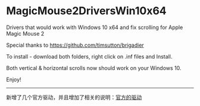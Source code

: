 # MagicMouse2DriversWin10x64
Drivers that would work with Windows 10 x64 and fix scrolling for Apple Magic Mouse 2

Special thanks to https://github.com/timsutton/brigadier

To install - download both folders, right click on .inf files and Install.

Both vertical & horizontal scrolls now should work on your Windows 10.

Enjoy!


---

新增了几个官方驱动，并且增加了相关的说明：[官方的驱动](./AppleDriverForWindows/README.md)
